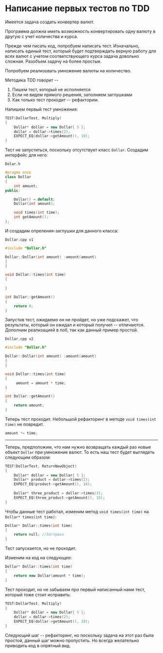 # Написание первых тестов по TDD

Имеется задача создать конвертер валют.

Программа должна иметь возможность конвертировать одну валюту в другую с учет количества и курса.

Прежде чем писать код, попробуем написать тест. Изначально, написать единый тест, который будет подтверждать верную работу для всех валют с учетом соответствующего курса задача довольно сложная. Разобъем задачу на более простые.

Попробуем реализовать умножение валюты на количество.

Методика TDD говорит -- 
1) Пишем тест, который не исполняется
2) Если не видем прямого решения, заполняем заглушками
3) Как только тест проходит -- рефакторим.

Напишем первый тест умножения:

```cpp
TEST(DollarTest, Multiply)
{
	Dollar* dollar = new Dollar{ 5 };
	dollar = dollar->times(2);
	EXPECT_EQ(dollar->getAmount(), 10);
}
```

Тест не запуститься, поскольку отсутствует класс `Dollar`. Создадим интерфейс для него:

`Dolar.h`
```cpp
#pragma once
class Dollar
{
	int amount;
public:

	Dollar() = default;
	Dollar(int amount);

	void times(int time);
	int getAmount();
};
```

И создадим опреления-заглушки для данного класса:

`Dollar.cpp v1`
```cpp
#include "Dollar.h"

Dollar::Dollar(int amount) :amount(amount)
{
}

void Dollar::times(int time)
{
	
}

int Dollar::getAmount()
{
	return 0;
}

```

Запустив тест, ожидаемо он не пройдет, но уже подскажет, что результаты, который он ожидал и который получил -- отличаются.
Дополним реализацией в лоб, так как данный пример простой.

`Dollar.cpp v2`
```cpp
#include "Dollar.h"

Dollar::Dollar(int amount) :amount(amount)
{
}

void Dollar::times(int time)
{
	 amount = amount * time;
}

int Dollar::getAmount()
{
	return amount;
}
```

Теперь тест проходит. Небольшой рефакторинг в методе `void times(int time)` не повредит.
```cpp
amount *= time;
```
-----

Теперь, предположим, что нам нужно возвращать каждый раз новые объект `Dollar` при умножение валют. То есть наш тест будет выглядеть следующим образом:

```cpp
TEST(DollarTest, ReturnNewObject)
{
	Dollar* dollar = new Dollar{ 5 };
	Dollar* product = dollar->times(2);
	EXPECT_EQ(product->getAmount(), 10);
	
	Dollar* three_product = dollar->times(3);
	EXPECT_EQ(three_product->getAmount(), 15);
}
```

Чтобы данные тест работал, изменим метод `void times(int time)` на `Dollar* times(int time)`:

```cpp
Dollar* Dollar::times(int time)
{
	return null; //Заглушка
}
```

Тест запускается, но не проходит.

Изменим на код на следующее:

```cpp
Dollar* Dollar::times(int time)
{
	return new Dollar(amount * time);
}
```
Тест проходит, но не забываем про первый написанный нами тест, который тоже стоит исправить:

```cpp
TEST(DollarTest, Multiply)
{
	Dollar* dollar = new Dollar{ 5 };
	dollar = dollar->times(2);
	EXPECT_EQ(dollar->getAmount(), 10);
}

```

Следующий шаг -- рефакторинг, но поскольку задача на этот раз была простой, данный шаг можно пропустить. Но всегда желательно приводить код в опрятный вид.
